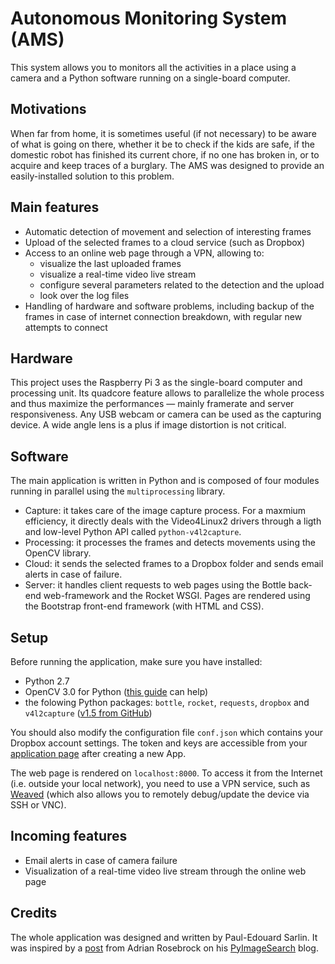 # Autonomous Monitoring System (AMS)

This system allows you to monitors all the activities in a place using a camera and a Python software running on a single-board computer.

## Motivations

When far from home, it is sometimes useful (if not necessary) to be aware of what is going on there, whether it be to check if the kids are safe, if the domestic robot has finished its current chore, if no one has broken in, or to acquire and keep traces of a burglary.
The AMS was designed to provide an easily-installed solution to this problem.

## Main features

* Automatic detection of movement and selection of interesting frames
* Upload of the selected frames to a cloud service (such as Dropbox)
* Access to an online web page through a VPN, allowing to:
  * visualize the last uploaded frames
  * visualize a real-time video live stream 
  * configure several parameters related to the detection and the upload
  * look over the log files
* Handling of hardware and software problems, including backup of the frames in case of internet connection breakdown, with regular new attempts to connect

## Hardware

This project uses the Raspberry Pi 3 as the single-board computer and processing unit. Its quadcore feature allows to parallelize the whole process and thus maximize the performances — mainly framerate and server responsiveness.
Any USB webcam or camera can be used as the capturing device. A wide angle lens is a plus if image distortion is not critical.

## Software

The main application is written in Python and is composed of four modules running in parallel using the `multiprocessing` library.

* Capture: it takes care of the image capture process. For a maxmium efficiency, it directly deals with the Video4Linux2 drivers through a ligth and low-level Python API called `python-v4l2capture`.
* Processing: it processes the frames and detects movements using the OpenCV library.
* Cloud: it sends the selected frames to a Dropbox folder and sends email alerts in case of failure.
* Server: it handles client requests to web pages using the Bottle back-end web-framework and the Rocket WSGI. Pages are rendered using the Bootstrap front-end framework (with HTML and CSS).

## Setup

Before running the application, make sure you have installed:
* Python 2.7
* OpenCV 3.0 for Python ([this guide](http://www.pyimagesearch.com/2015/06/22/install-opencv-3-0-and-python-2-7-on-ubuntu/) can help)
* the folowing Python packages: `bottle`, `rocket`, `requests`, `dropbox` and `v4l2capture` ([v1.5 from GitHub](https://github.com/gebart/python-v4l2capture))

You should also modify the configuration file `conf.json` which contains your Dropbox account settings. The token and keys are accessible from your [application page](https://www.dropbox.com/developers/apps) after creating a new App.

The web page is rendered on `localhost:8000`. To access it from the Internet (i.e. outside your local network), you need to use a VPN service, such as [Weaved](https://www.weaved.com/) (which also allows you to remotely debug/update the device via SSH or VNC).

## Incoming features
* Email alerts in case of camera failure
* Visualization of a real-time video live stream through the online web page

## Credits

The whole application was designed and written by Paul-Edouard Sarlin. It was inspired by a [post](http://www.pyimagesearch.com/2015/06/01/home-surveillance-and-motion-detection-with-the-raspberry-pi-python-and-opencv/) from Adrian Rosebrock on his [PyImageSearch](http://www.pyimagesearch.com/) blog.


